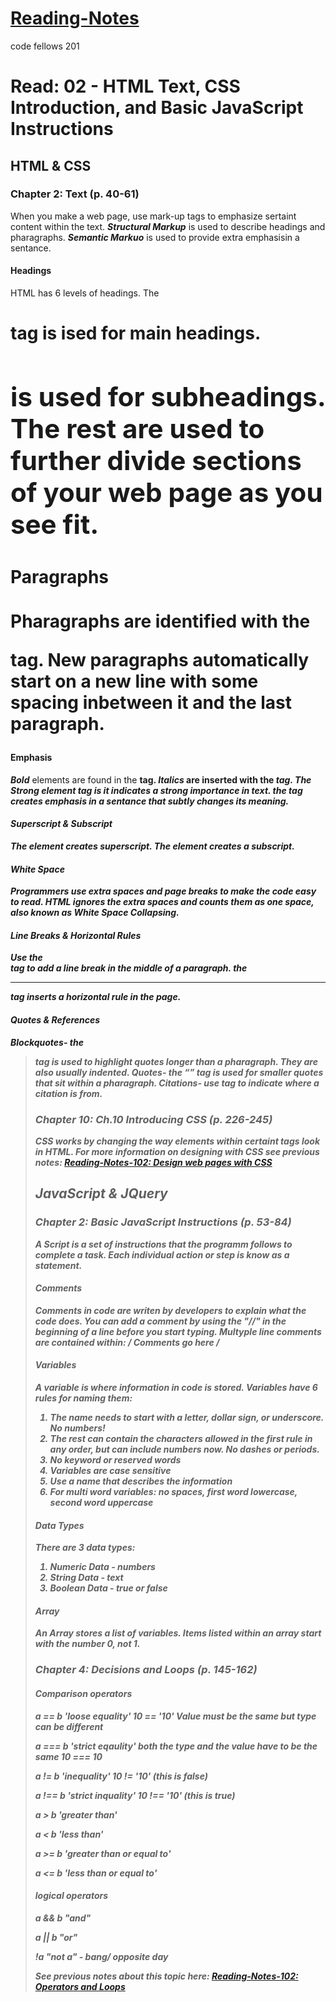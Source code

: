 # [Reading-Notes](https://alsosteve.github.io/reading-notes/)
code fellows 201

# Read: 02 - HTML Text, CSS Introduction, and Basic JavaScript Instructions

## HTML & CSS

### Chapter 2: Text (p. 40-61)

When you make a web page, use mark-up tags to emphasize sertaint content within the text. **_Structural Markup_** is used to describe headings and pharagraphs. **_Semantic Markuo_** is used to provide extra emphasisin a sentance.

#### Headings 
HTML has 6 levels of headings. The **<h1>** tag is ised for main headings. **<h2>** is used for subheadings. The rest are used to further divide sections of your web page as you see fit.

#### Paragraphs
Pharagraphs are identified with the **<p>** tag. New paragraphs automatically start on a new line with some spacing inbetween it and the last paragraph.

#### Emphasis
**_Bold_** elements are found in the **<b>** tag.
**_Italics_** are inserted with the **<i>** tag.
The **_Strong_** element tag is **<stronh>** it indicates a strong importance in text.
the **<em>** tag creates **_emphasis_** in a sentance that subtly changes its meaning.

#### Superscript & Subscript
The **<sup>** element creates superscript.
The **<sub>** element creates a subscript.

#### White Space
Programmers use extra spaces and page breaks to make the code easy to read. HTML ignores the extra spaces and counts them as one space, also known as **White Space Collapsing**.

#### Line Breaks & Horizontal Rules
Use the **<br />** tag to add a line break in the middle of a paragraph.
the **<hr />** tag inserts a horizontal rule in the page.

#### Quotes & References
**_Blockquotes_**- the **<blockquote>** tag is used to highlight quotes longer than a pharagraph. They are also usually indented.
**_Quotes_**- the **<q>** tag is used for smaller quotes that sit within a pharagraph.
**_Citations_**- use **<cite>** tag to indicate where a citation is from.

### Chapter 10: Ch.10 Introducing CSS (p. 226-245)


CSS works by changing the way elements within certaint tags look in HTML.
For more information on designing with CSS see previous notes: [Reading-Notes-102: Design web pages with CSS](https://alsosteve.github.io/reading-notes/designwithcss)

## JavaScript & JQuery

### Chapter 2: Basic JavaScript Instructions (p. 53-84)

A **_Script_** is a set of instructions that the programm follows to complete a task. Each individual action or step is know as a **_statement_**. 

#### Comments
Comments in code are writen by developers to explain what the code does. You can add a comment by using the "//" in the beginning of a line before you start typing. Multyple line comments are contained within: */ Comments go here /*

#### Variables
A **_variable_** is where information in code is stored. Variables have 6 rules for naming them:
1. The name needs to start with a letter, dollar sign, or underscore. No numbers!
2. The rest can contain the characters allowed in the first rule in any order, but can include numbers now. No dashes or periods.
3. No keyword or reserved words
4. Variables are case sensitive
5. Use a name that describes the information
6. For multi word variables: no spaces, first word lowercase, second word uppercase

#### Data Types
There are 3 data types:
1. Numeric Data - numbers
2. String Data  - text
3. Boolean Data - true or false

#### Array
An **_Array_** stores a list of variables. Items listed within an array start with the number 0, not 1.

### Chapter 4: Decisions and Loops (p. 145-162)


#### Comparison operators
a == b 'loose equality' 10 == '10' Value must be the same but type can be different 

a === b 'strict eqaulity' both the type and the value have to be the same 10 === 10

a != b 'inequality' 10 != '10' (this is false)

a !== b 'strict inquality' 10 !== '10' (this is true)

a > b 'greater than' 

a < b 'less than'

a >= b 'greater than or equal to'

a <= b 'less than or equal to'


#### logical operators
a && b "and"

a || b "or"

!a "not a" - bang/ opposite day


See previous notes about this topic here: [Reading-Notes-102: Operators and Loops](https://alsosteve.github.io/reading-notes/opsandloops)